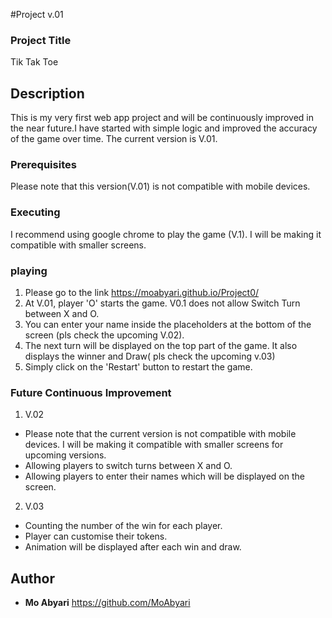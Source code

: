 #Project v.01


### Project Title

Tik Tak Toe

## Description

This is my very first web app project and will be continuously improved in the near future.I have started with simple logic and improved the accuracy of the game over time. The current version is V.01.


### Prerequisites

Please note that this version(V.01) is not compatible with mobile devices.


### Executing

I recommend using google chrome to play the game (V.1). I will be making it compatible with smaller screens.


### playing

1. Please go to the link https://moabyari.github.io/Project0/
2. At V.01, player 'O' starts the game. V0.1 does not allow Switch Turn between X and O.
3. You can enter your name inside the placeholders at the bottom of the screen (pls check the upcoming V.02).
4. The next turn will be displayed on the top part of the game. It also displays the winner and Draw( pls check the upcoming v.03)
5. Simply click on the 'Restart' button to restart the game. 


### Future Continuous Improvement

1. V.02

* Please note that the current version is not compatible with mobile devices. I will be making it compatible with smaller screens for upcoming versions.
* Allowing players to switch turns between X and O.
* Allowing players to enter their names which will be displayed on the screen.

2. V.03

* Counting the number of the win for each player.
* Player can customise their tokens.
* Animation will be displayed after each win and draw.


## Author

* **Mo Abyari** https://github.com/MoAbyari
